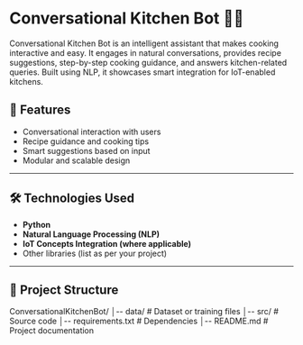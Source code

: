 # Conversational Kitchen Bot 🍳🤖

Conversational Kitchen Bot is an intelligent assistant that makes cooking interactive and easy. It engages in natural conversations, provides recipe suggestions, step-by-step cooking guidance, and answers kitchen-related queries. Built using NLP, it showcases smart integration for IoT-enabled kitchens.

## 🚀 Features
- Conversational interaction with users  
- Recipe guidance and cooking tips  
- Smart suggestions based on input  
- Modular and scalable design  

---

## 🛠️ Technologies Used
- **Python**  
- **Natural Language Processing (NLP)**  
- **IoT Concepts Integration (where applicable)**  
- Other libraries (list as per your project)

---

## 📂 Project Structure

ConversationalKitchenBot/
│-- data/ # Dataset or training files
│-- src/ # Source code
│-- requirements.txt # Dependencies
│-- README.md # Project documentation
